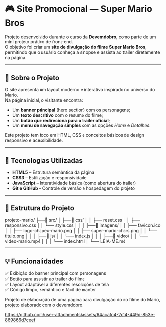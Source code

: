 # 🎮 Site Promocional — Super Mario Bros  

Projeto desenvolvido durante o curso da **Devemdobro**, como parte de um mini projeto prático de front-end.  
O objetivo foi criar um **site de divulgação do filme Super Mario Bros**, permitindo que o usuário conheça a sinopse e assista ao trailer diretamente na página.

---

## 🧩 Sobre o Projeto  

O site apresenta um layout moderno e interativo inspirado no universo do Mario.  
Na página inicial, o visitante encontra:  
- Um **banner principal** (hero section) com os personagens;  
- Um **texto descritivo** com o resumo do filme;  
- Um **botão que redireciona para o trailer oficial**;  
- Um **menu de navegação simples** com as opções *Home* e *Detalhes*.

Este projeto tem foco em HTML, CSS e conceitos básicos de design responsivo e acessibilidade.

---

## 🚀 Tecnologias Utilizadas  

- **HTML5** – Estrutura semântica da página  
- **CSS3** – Estilização e responsividade  
- **JavaScript** – Interatividade básica (como abertura do trailer)  
- **Git e GitHub** – Controle de versão e hospedagem do projeto  

---

## 📁 Estrutura do Projeto  

projeto-mario/
├──📁 src/
│ ├──📁 css/
│ │ ├── reset.css
│ │ ├── responsivo.css
│ │ └── style.css
│ │
│ ├──📁 imagens/
│ │ ├── favicon.ico
│ │ ├── logo-chapeu-mario.png
│ │ ├── super-mario-chars.png
│ │ └── titulo.png
│ │
│ ├──📁 js/
│ │ └── index.js
│ │
│ ├──📁 video/
│ │ └── video-mario.mp4
│ │
│ └── index.html
│
└── LEIA-ME.md

---

## 💡 Funcionalidades  

✅ Exibição do banner principal com personagens  
✅ Botão para assistir ao trailer do filme  
✅ Layout adaptável a diferentes resoluções de tela  
✅ Código limpo, semântico e fácil de manter  


Projeto de elaboração de uma pagina para divulgação do no filme do Mario, projeto elaborado com o devemdobro.


https://github.com/user-attachments/assets/64acafc4-2c14-449d-853e-869866d7ceef
